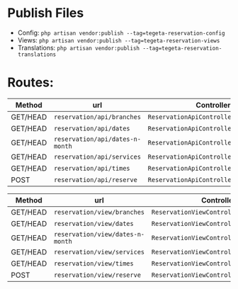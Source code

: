 # Publish Files

-   Config:
    `php artisan vendor:publish --tag=tegeta-reservation-config`
-   Views:
    `php artisan vendor:publish --tag=tegeta-reservation-views`
-   Translations:
    `php artisan vendor:publish --tag=tegeta-reservation-translations`

# Routes:
| Method   | url                           | Controller                                                                      |
| -------  | ----------------------------- | ------------------------------------------------------------------------------- |
| GET/HEAD | `reservation/api/branches`      | `ReservationApiController@branches`   |
| GET/HEAD | `reservation/api/dates`         | `ReservationApiController@dates`      |
| GET/HEAD | `reservation/api/dates-n-month` | `ReservationApiController@datesNMonth`|
| GET/HEAD | `reservation/api/services`      | `ReservationApiController@services`   |
| GET/HEAD | `reservation/api/times`         | `ReservationApiController@times`      |
| POST     | `reservation/api/reserve`       | `ReservationApiController@reserve`    |

| Method   | url                           | Controller                                                                      |
| -------  | ----------------------------- | ------------------------------------------------------------------------------- |
| GET/HEAD | `reservation/view/branches`      | `ReservationViewController@branches`    |
| GET/HEAD | `reservation/view/dates`         | `ReservationViewController@dates`       |
| GET/HEAD | `reservation/view/dates-n-month` | `ReservationViewController@datesNMonth` |
| GET/HEAD | `reservation/view/services`      | `ReservationViewController@services`    |
| GET/HEAD | `reservation/view/times`         | `ReservationViewController@times`       |
| POST     | `reservation/view/reserve`       | `ReservationViewController@reserve`     |

